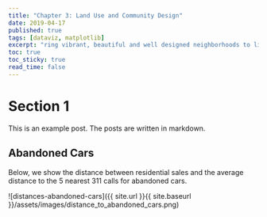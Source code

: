 ```yaml
---
title: "Chapter 3: Land Use and Community Design"
date: 2019-04-17
published: true
tags: [dataviz, matplotlib]
excerpt: "ring vibrant, beautiful and well designed neighborhoods to life."
toc: true
toc_sticky: true
read_time: false
---
```


# Section 1

This is an example post. The posts are written in markdown.

## Abandoned Cars

Below, we show the distance between residential sales and the average distance to the 5 nearest 311 calls for abandoned cars.

![distances-abandoned-cars]({{ site.url }}{{ site.baseurl }}/assets/images/distance_to_abandoned_cars.png)
